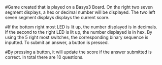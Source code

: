#Game created that is played on a Basys3 Board. On the right two seven segment displays, a hex or decimal number will be displayed. The two left seven segment displays displays the current score.

#If the bottom right most LED is lit up, the number displayed is in decimals. If the second to the right LED is lit up, the number displayed is in hex. By using the 5 right most switches, the corresponding binary sequence is inputted. To submit an answer, a button is pressed. 

#By pressing a button, it will update the score if the answer submitted is correct. In total there are 10 questions.
